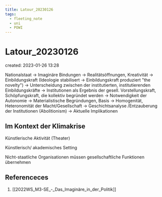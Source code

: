 ```yaml
---
title: Latour_20230126
tags:
  - fleeting_note
  - uni
  - POWI
---
```


# Latour_20230126
created: 2023-01-26 13:28

Nationalstaat -> Imaginäre Bindungen -> Realitätsöffnungen, Kreativität -> Einbildungskraft (Ideologie stabilisert -> Einbildungskraft produziert "the novelty") -> Unterscheidung zwischen der institutierten, institutierenden Einbildungskräfte -> Institutionen als Ergebnis der gesell. Vorstellungskraft, Schöpfungskraft, die kollektiv begründet werden -> Notwendigkeit der Autonomie -> Materialistische Begründungen, Basis -> Homogenität, Heteronomität der Macht/Gesellschaft -> Geschichtsanalyse /Entzauberung der Institutionen (Abolitionism) -> Aktuelle Implikationen

## Im Kontext der Klimakrise

Künstlerische Aktivität (Theater) 

Künstlerisch/ akademisches Setting

Nicht-staatliche Organisationen müssen gesellschaftliche Funktionen übernehmen



## Referenceces
1. [[2022WS_M3-SE_-_Das_Imaginäre_in_der_Politik]]